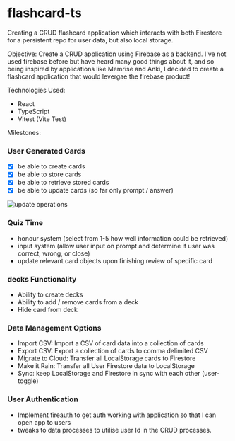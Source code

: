 # flashcard-ts
Creating a CRUD flashcard application which interacts with both Firestore for a persistent repo for user data, but also local storage.

Objective: Create a CRUD application using Firebase as a backend. I've not used firebase before but have heard many good things about it, and so
 being inspired by applications like Memrise and Anki, I decided to create a flashcard application that would levergae the firebase product!

Technologies Used:
- React
- TypeScript
- Vitest (Vite Test)

Milestones:

### User Generated Cards
- [x] be able to create cards
- [x] be able to store cards
- [x] be able to retrieve stored cards
- [x] be able to update cards (so far only prompt / answer)

![update operations](https://user-images.githubusercontent.com/89533155/219385485-a6149af0-d258-40b5-9541-52daff419524.gif)

### Quiz Time
  - honour system (select from 1-5 how well information could be retrieved)
  - input system (allow user input on prompt and determine if user was correct, wrong, or close)
  - update relevant card objects upon finishing review of specific card
  
### decks Functionality
  - Ability to create decks
  - Ability to add / remove cards from a deck
  - Hide card from deck
  
### Data Management Options
- Import CSV: Import a CSV of card data into a collection of cards
- Export CSV: Export a collection of cards to comma delimited CSV
- Migrate to Cloud: Transfer all LocalStorage cards to Firestore
- Make it Rain: Transfer all User Firestore data to LocalStorage
- Sync: keep LocalStorage and Firestore in sync with each other (user-toggle) 
    
### User Authentication
  - Implement fireauth to get auth working with application so that I can open app to users
  - tweaks to data processes to utilise user Id in the CRUD processes.
